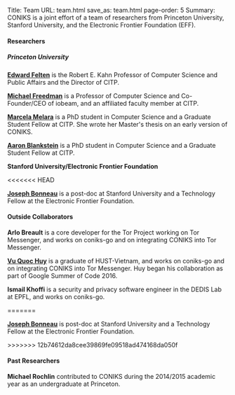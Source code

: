 Title: Team
URL: team.html
save_as: team.html
page-order: 5
Summary: CONIKS is a joint effort of a team of researchers from Princeton University, Stanford University, and the Electronic Frontier Foundation (EFF).

<div class="col-md-12">
<h4>Researchers</h4>
<h5 class="text-info"><b>Princeton University</b></h5>
<div class="inner">
<p><b><a href="https://www.cs.princeton.edu/~felten">Edward Felten</a></b> is the Robert E. Kahn Professor of Computer Science and Public Affairs and the Director of CITP.</p>

<p><b><a href="https://www.cs.princeton.edu/~mfreed">Michael Freedman</a></b> is a Professor of Computer Science and Co-Founder/CEO of iobeam, and an affiliated faculty member at CITP.</p>

<p><b><a href="https://www.cs.princeton.edu/~melara">Marcela Melara</a></b> is a PhD student in Computer Science and a Graduate Student Fellow at CITP. She wrote her Master's thesis on an early version of CONIKS.</p>

<p><b><a href="https://www.cs.princeton.edu/~ablankst">Aaron Blankstein</a></b> is a PhD student in Computer Science and a Graduate Student Fellow at CITP.</p>
</div>

<div class="row-sm">
<p><b class="text-info">Stanford University/Electronic Frontier Foundation</b>
</div>

<div class="inner">
<<<<<<< HEAD
<p><b><a href="http://www.jbonneau.com">Joseph Bonneau</a></b> is a post-doc at Stanford University and a Technology Fellow at the Electronic Frontier Foundation.</p>
</div>
</div>

<div class="col-md-12 row-md">
<h4>Outside Collaborators</h4>
<div class="inner">

<p><b>Arlo Breault</b> is a core developer for the Tor Project working on
Tor Messenger, and works on coniks-go and on integrating
CONIKS into Tor Messenger.</p>

<p><b><a href="http://c633.net">Vu Quoc Huy</a></b> is a graduate of HUST-Vietnam, and
works on coniks-go and on integrating CONIKS into Tor Messenger. Huy
began his collaboration as part of Google Summer of Code 2016.</p>

<p><b>Ismail Khoffi</b> is a security and privacy software engineer in the 
DEDIS Lab at EPFL, and works on coniks-go.</p>
=======
<p><b><a href="http://www.jbonneau.com">Joseph Bonneau</a></b> is post-doc at Stanford University and a Technology Fellow at the Electronic Frontier Foundation.</p>
>>>>>>> 12b74612da8cee39869fe09518ad474168da050f
</div>
</div>

<div class="col-md-12 row-md">
<h4>Past Researchers</h4>
<div class="inner">
<p><b>Michael Rochlin</b> contributed to CONIKS during the 2014/2015 academic year as an undergraduate at Princeton.</p>
</div>
</div>





